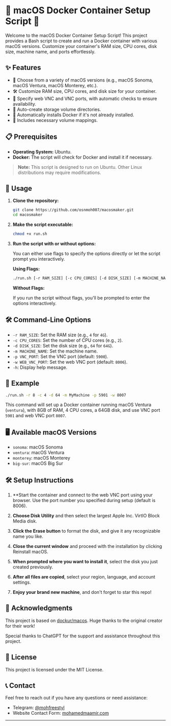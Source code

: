 
# 🍏 macOS Docker Container Setup Script 🚀

Welcome to the macOS Docker Container Setup Script! This project provides a Bash script to create and run a Docker container with various macOS versions. Customize your container's RAM size, CPU cores, disk size, machine name, and ports effortlessly.

## ✨ Features

- 🎨 Choose from a variety of macOS versions (e.g., macOS Sonoma, macOS Ventura, macOS Monterey, etc.).
- 🛠 Customize RAM size, CPU cores, and disk size for your container.
- 🔐 Specify web VNC and VNC ports, with automatic checks to ensure availability.
- 📂 Auto-create storage volume directories.
- 🐳 Automatically installs Docker if it's not already installed.
- 📁 Includes necessary volume mappings.

## 📋 Prerequisites

- **Operating System:** Ubuntu.
- **Docker:** The script will check for Docker and install it if necessary.
> **Note:** This script is designed to run on Ubuntu. Other Linux distributions may require modifications.

## 🏃 Usage

1. **Clone the repository:**

   ```bash
   git clone https://github.com/osnmoh007/macosmaker.git
   cd macosmaker
   ```

2. **Make the script executable:**

   ```bash
   chmod +x run.sh
   ```

3. **Run the script with or without options:**

   You can either use flags to specify the options directly or let the script prompt you interactively.

   **Using Flags:**

   ```bash
   ./run.sh [-r RAM_SIZE] [-c CPU_CORES] [-d DISK_SIZE] [-m MACHINE_NAME] [-p VNC_PORT] [-w WEB_VNC_PORT] [-h]
   ```

   **Without Flags:**

   If you run the script without flags, you'll be prompted to enter the options interactively.

## 🛠 Command-Line Options

- `-r RAM_SIZE`: Set the RAM size (e.g., `4` for `4G`).
- `-c CPU_CORES`: Set the number of CPU cores (e.g., `2`).
- `-d DISK_SIZE`: Set the disk size (e.g., `64` for `64G`).
- `-m MACHINE_NAME`: Set the machine name.
- `-p VNC_PORT`: Set the VNC port (default: `5900`).
- `-w WEB_VNC_PORT`: Set the web VNC port (default: `8006`).
- `-h`: Display help message.

## 📑 Example

```bash
./run.sh -r 8 -c 4 -d 64 -m MyMachine -p 5901 -w 8007
```

This command will set up a Docker container running macOS Ventura (`ventura`), with 8GB of RAM, 4 CPU cores, a 64GB disk, and use VNC port `5901` and web VNC port `8007`.

## 🖥 Available macOS Versions

- `sonoma`: macOS Sonoma
- `ventura`: macOS Ventura
- `monterey`: macOS Monterey
- `big-sur`: macOS Big Sur

## 🛠 Setup Instructions

1. **Start the container and connect to the web VNC port using your browser. Use the port number you specified during setup (default is 8006).

2. **Choose Disk Utility** and then select the largest Apple Inc. VirtIO Block Media disk.

3. **Click the Erase button** to format the disk, and give it any recognizable name you like.

4. **Close the current window** and proceed with the installation by clicking Reinstall macOS.

5. **When prompted where you want to install it**, select the disk you just created previously.

6. **After all files are copied**, select your region, language, and account settings.

7. **Enjoy your brand new machine**, and don't forget to star this repo!

## 🙌 Acknowledgments

This project is based on [dockur/macos](https://github.com/dockur/macos.git). Huge thanks to the original creator for their work!

Special thanks to ChatGPT for the support and assistance throughout this project.

## 📄 License

This project is licensed under the MIT License.

## 📞 Contact

Feel free to reach out if you have any questions or need assistance:
- Telegram: [@mohfreestyl](https://t.me/mohfreestyl)
- Website Contact Form: [mohamedmaamir.com](https://mohamedmaamir.com)

---
